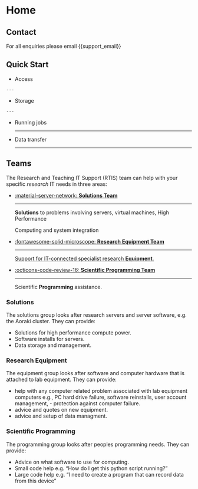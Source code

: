 # Home

## Contact

For all enquiries please email {{support_email}}


## Quick Start

<div class="grid cards" markdown>

-    Access

    ---

-    Storage

    ---

-   Running jobs

    ---

-   Data transfer

    ---

</div>


## Teams

The Research and Teaching IT Support (RTIS) team can help with your specific *research* IT needs in three areas:

<div class="grid cards" markdown>

-   <a href="#solutions">:material-server-network: __Solutions Team__</a>

    ---

    **Solutions** to problems involving servers, virtual machines, High Performance

    Computing and system integration

-   <a href="#research-equipment">:fontawesome-solid-microscope: __Research Equipment Team__

    ---

    Support for IT-connected specialist research **Equipment**.

-   <a href="#scientific-programming">:octicons-code-review-16: __Scientific Programming Team__</a>

    ---

    Scientific **Programming** assistance.

</div>



### Solutions

The solutions group looks after research servers and server software, e.g. the Aoraki cluster. They can provide:

- Solutions for high performance compute power.
- Software installs for servers.
- Data storage and management.

### Research Equipment

The equipment group looks after software and computer hardware that is attached to lab equipment. They can provide:

- help with any computer related problem associated with lab equipment computers e.g., PC hard drive failure, software reinstalls, user account management, - protection against computer failure.
- advice and quotes on new equipment.
- advice and setup of data managment.

### Scientific Programming


The programming group looks after peoples programming needs. They can provide:

- Advice on what software to use for computing.
- Small code help e.g. “How do I get this python script running?”
- Large code help e.g. “I need to create a program that can record data from this device”